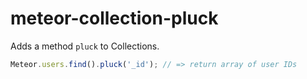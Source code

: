 meteor-collection-pluck
=======================
Adds a method `pluck` to Collections.

```js
Meteor.users.find().pluck('_id'); // => return array of user IDs
```
